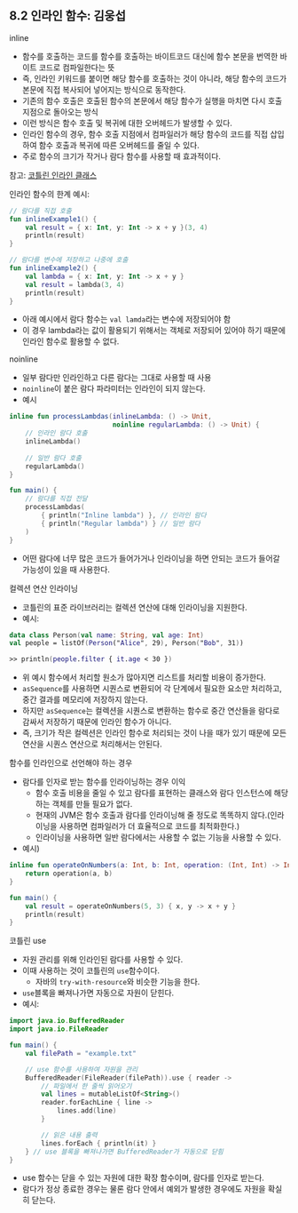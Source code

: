 ## 8.2 인라인 함수: 김웅섭
inline
- 함수를 호출하는 코드를 함수를 호출하는 바이트코드 대신에 함수 본문을 번역한 바이트 코드로 컴파일한다는 뜻
- 즉, 인라인 키워드를 붙이면 해당 함수를 호출하는 것이 아니라, 해당 함수의 코드가 본문에 직접 복사되어 넣어지는 방식으로 동작한다.
- 기존의 함수 호출은 호출된 함수의 본문에서 해당 함수가 실행을 마치면 다시 호출 지점으로 돌아오는 방식
- 이런 방식은 함수 호출 및 복귀에 대한 오버헤드가 발생할 수 있다.
- 인라인 함수의 경우, 함수 호출 지점에서 컴파일러가 해당 함수의 코드를 직접 삽입하여 함수 호출과 복귀에 따른 오버헤드를 줄일 수 있다.
- 주로 함수의 크기가 작거나 람다 함수를 사용할 때 효과적이다.

참고: [코틀린 인라인 클래스](https://medium.com/mj-studio/%EC%BD%94%ED%8B%80%EB%A6%B0-%EC%9D%B8%EB%9D%BC%EC%9D%B8-%ED%81%B4%EB%9E%98%EC%8A%A4%EB%9E%80-2e455c893c4a)

인라인 함수의 한계 예시:

```kotlin
// 람다를 직접 호출
fun inlineExample1() {
    val result = { x: Int, y: Int -> x + y }(3, 4)
    println(result)
}

// 람다를 변수에 저장하고 나중에 호출
fun inlineExample2() {
    val lambda = { x: Int, y: Int -> x + y }
    val result = lambda(3, 4)
    println(result)
}
```

- 아래 예시에서 람다 함수는 `val lamda`라는 변수에 저장되어야 함
- 이 경우 lambda라는 값이 활용되기 위해서는 객체로 저장되어 있어야 하기 때문에 인라인 함수로 활용할 수 없다.

noinline

- 일부 람다만 인라인하고 다른 람다는 그대로 사용할 때 사용
- `noinline`이 붙은 람다 파라미터는 인라인이 되지 않는다.
- 예시

```kotlin
inline fun processLambdas(inlineLambda: () -> Unit, 
						  noinline regularLambda: () -> Unit) {
    // 인라인 람다 호출
    inlineLambda()
    
    // 일반 람다 호출
    regularLambda()
}

fun main() {
    // 람다를 직접 전달
    processLambdas(
        { println("Inline lambda") }, // 인라인 람다
        { println("Regular lambda") } // 일반 람다
    )
}
```

- 어떤 람다에 너무 많은 코드가 들어가거나 인라이닝을 하면 안되는 코드가 들어갈 가능성이 있을 때 사용한다.

컬렉션 연산 인라이닝

- 코틀린의 표준 라이브러리는 컬렉션 연산에 대해 인라이닝을 지원한다.
- 예시:

```kotlin
data class Person(val name: String, val age: Int)
val people = listOf(Person("Alice", 29), Person("Bob", 31))

>> println(people.filter { it.age < 30 })
```

- 위 예시 함수에서 처리할 원소가 많아지면 리스트를 처리할 비용이 증가한다.
- `asSequence`를 사용하면 시퀀스로 변환되어 각 단계에서 필요한 요소만 처리하고, 중간 결과를 메모리에 저장하지 않는다.
- 하지만 `asSequence`는 컬렉션을 시퀀스로 변환하는 함수로 중간 연산들을 람다로 감싸서 저장하기 때문에 인라인 함수가 아니다.
- 즉, 크기가 작은 컬렉션은 인라인 함수로 처리되는 것이 나을 때가 있기 때문에 모든 연산을 시퀀스 연산으로 처리해서는 안된다.

함수를 인라인으로 선언해야 하는 경우

- 람다를 인자로 받는 함수를 인라이닝하는 경우 이익
    - 함수 호출 비용을 줄일 수 있고 람다를 표현하는 클래스와 람다 인스턴스에 해당하는 객체를 만들 필요가 없다.
    - 현재의 JVM은 함수 호출과 람다를 인라이닝해 줄 정도로 똑똑하지 않다.(인라이닝을 사용하면 컴파일러가 더 효율적으로 코드를 최적화한다.)
    - 인라이닝을 사용하면 일반 람다에서는 사용할 수 없는 기능을 사용할 수 있다.
- 예시)

```kotlin
inline fun operateOnNumbers(a: Int, b: Int, operation: (Int, Int) -> Int): Int {
    return operation(a, b)
}

fun main() {
    val result = operateOnNumbers(5, 3) { x, y -> x + y }
    println(result)
}
```

코틀린 use

- 자원 관리를 위해 인라인된 람다를 사용할 수 있다.
- 이때 사용하는 것이 코틀린의 `use`함수이다.
    - 자바의 `try-with-resource`와 비슷한 기능을 한다.
- `use`블록을 빠져나가면 자동으로 자원이 닫힌다.
- 예시:

```kotlin
import java.io.BufferedReader
import java.io.FileReader

fun main() {
    val filePath = "example.txt"

    // use 함수를 사용하여 자원을 관리
    BufferedReader(FileReader(filePath)).use { reader ->
        // 파일에서 한 줄씩 읽어오기
        val lines = mutableListOf<String>()
        reader.forEachLine { line ->
            lines.add(line)
        }

        // 읽은 내용 출력
        lines.forEach { println(it) }
    } // use 블록을 빠져나가면 BufferedReader가 자동으로 닫힘
}
```

- use 함수는 닫을 수 있는 자원에 대한 확장 함수이며, 람다를 인자로 받는다.
- 람다가 정상 종료한 경우는 물론 람다 안에서 예외가 발생한 경우에도 자원을 확실히 닫는다.
